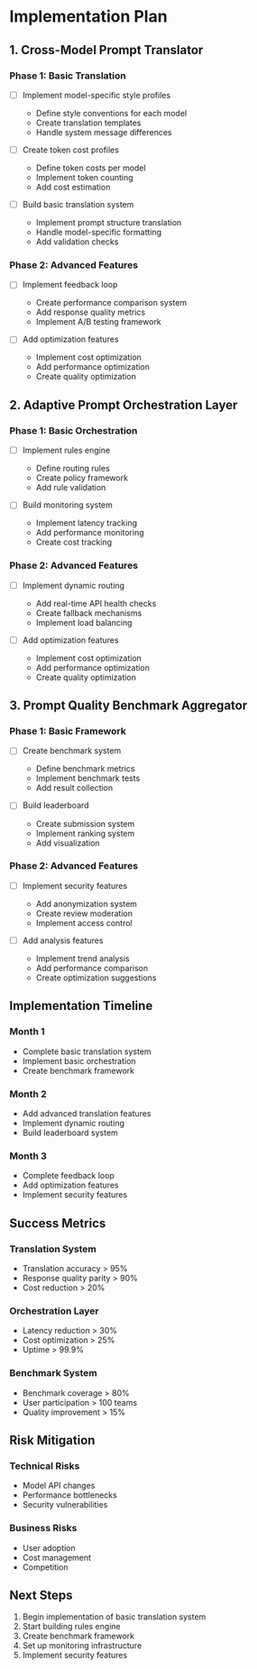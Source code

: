 # Implementation Plan

## 1. Cross-Model Prompt Translator

### Phase 1: Basic Translation
- [ ] Implement model-specific style profiles
  - Define style conventions for each model
  - Create translation templates
  - Handle system message differences

- [ ] Create token cost profiles
  - Define token costs per model
  - Implement token counting
  - Add cost estimation

- [ ] Build basic translation system
  - Implement prompt structure translation
  - Handle model-specific formatting
  - Add validation checks

### Phase 2: Advanced Features
- [ ] Implement feedback loop
  - Create performance comparison system
  - Add response quality metrics
  - Implement A/B testing framework

- [ ] Add optimization features
  - Implement cost optimization
  - Add performance optimization
  - Create quality optimization

## 2. Adaptive Prompt Orchestration Layer

### Phase 1: Basic Orchestration
- [ ] Implement rules engine
  - Define routing rules
  - Create policy framework
  - Add rule validation

- [ ] Build monitoring system
  - Implement latency tracking
  - Add performance monitoring
  - Create cost tracking

### Phase 2: Advanced Features
- [ ] Implement dynamic routing
  - Add real-time API health checks
  - Create fallback mechanisms
  - Implement load balancing

- [ ] Add optimization features
  - Implement cost optimization
  - Add performance optimization
  - Create quality optimization

## 3. Prompt Quality Benchmark Aggregator

### Phase 1: Basic Framework
- [ ] Create benchmark system
  - Define benchmark metrics
  - Implement benchmark tests
  - Add result collection

- [ ] Build leaderboard
  - Create submission system
  - Implement ranking system
  - Add visualization

### Phase 2: Advanced Features
- [ ] Implement security features
  - Add anonymization system
  - Create review moderation
  - Implement access control

- [ ] Add analysis features
  - Implement trend analysis
  - Add performance comparison
  - Create optimization suggestions

## Implementation Timeline

### Month 1
- Complete basic translation system
- Implement basic orchestration
- Create benchmark framework

### Month 2
- Add advanced translation features
- Implement dynamic routing
- Build leaderboard system

### Month 3
- Complete feedback loop
- Add optimization features
- Implement security features

## Success Metrics

### Translation System
- Translation accuracy > 95%
- Response quality parity > 90%
- Cost reduction > 20%

### Orchestration Layer
- Latency reduction > 30%
- Cost optimization > 25%
- Uptime > 99.9%

### Benchmark System
- Benchmark coverage > 80%
- User participation > 100 teams
- Quality improvement > 15%

## Risk Mitigation

### Technical Risks
- Model API changes
- Performance bottlenecks
- Security vulnerabilities

### Business Risks
- User adoption
- Cost management
- Competition

## Next Steps

1. Begin implementation of basic translation system
2. Start building rules engine
3. Create benchmark framework
4. Set up monitoring infrastructure
5. Implement security features 